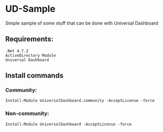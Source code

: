 # UD-Sample
Simple sample of some stuff that can be done with Universal Dashboard

## Requirements:
```
.Net 4.7.2
ActiveDirectory Module
Universal Dashboard
```

## Install commands 
### Community:
```
Install-Module UniversalDashboard.community -AcceptLicense -force
```
### Non-community:
```
Install-Module UniversalDashboard -AcceptLicense -force
```